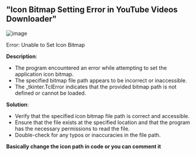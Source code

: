 
## "Icon Bitmap Setting Error in YouTube Videos Downloader"


![image](https://github.com/iqlipx/youtube-videos-downloader/assets/122716618/b3e3697c-740a-4d58-bd13-e4d86e61a622)


Error: Unable to Set Icon Bitmap

**Description**: 
- The program encountered an error while attempting to set the application icon bitmap. 
- The specified bitmap file path appears to be incorrect or inaccessible. 
- The _tkinter.TclError indicates that the provided bitmap path is not defined or cannot be loaded.

**Solution**: 
- Verify that the specified icon bitmap file path is correct and accessible.
- Ensure that the file exists at the specified location and that the program has the necessary permissions to read the file. 
- Double-check for any typos or inaccuracies in the file path.

**Basically change the icon path in code or you can comment it**




